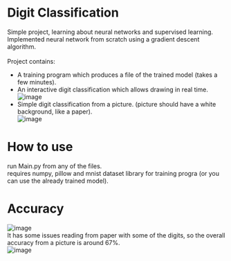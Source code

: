 # Digit Classification
Simple project, learning about neural networks and supervised learning. Implemented neural network from scratch using a gradient descent algorithm. <br/><br/>
Project contains:
- A training program which produces a file of the trained model (takes a few minutes).
- An interactive digit classification which allows drawing in real time.<br/>
![image](https://user-images.githubusercontent.com/71284855/170075572-b1c9a86b-f173-4b48-8808-7498c522879f.png)
- Simple digit classification from a picture. (picture should have a white background, like a paper).<br/>
![image](https://user-images.githubusercontent.com/71284855/170075391-eee841fb-114d-489e-a95a-ed1bd0e21930.png)

# How to use
run Main.py from any of the files. <br/>
requires numpy, pillow and mnist dataset library for training progra (or you can use the already trained model).

# Accuracy
![image](https://user-images.githubusercontent.com/71284855/170076161-437d7bb4-3c36-4cdc-a7c2-ee514c7920ca.png)
<br/>
It has some issues reading from paper with some of the digits, so the overall accuracy from a picture is around 67%. <br/>
![image](https://user-images.githubusercontent.com/71284855/170076333-5dffee4a-9b7e-4185-94e2-516ce7792ec0.png)
